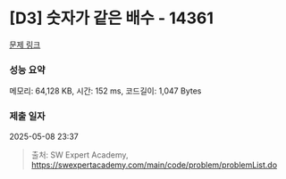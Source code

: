 # [D3] 숫자가 같은 배수 - 14361 

[문제 링크](https://swexpertacademy.com/main/code/problem/problemDetail.do?contestProbId=AYCnY9Kqu6YDFARx) 

### 성능 요약

메모리: 64,128 KB, 시간: 152 ms, 코드길이: 1,047 Bytes

### 제출 일자

2025-05-08 23:37



> 출처: SW Expert Academy, https://swexpertacademy.com/main/code/problem/problemList.do